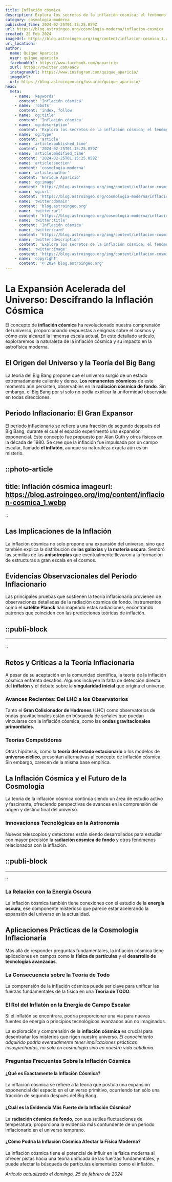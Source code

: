 ```yaml
---
title: Inflación cósmica
description: Explora los secretos de la inflación cósmica; el fenómeno expansivo que definió la estructura del universo tras el Big Bang.
category: cosmologia-moderna
published_time: 2024-02-25T01:15:25.059Z
url: https://blog.astroingeo.org/cosmologia-moderna/inflacion-cosmica
created: 25 Feb 2024
imageUrl: https://blog.astroingeo.org/img/content/inflacion-cosmica_1.webp
url_location:
author:
  name: Quique Aparicio
  user: quique_aparicio
  facebookUrl: https://www.facebook.com/qaparicio
  xUrl: https://twitter.com/eac9
  instagramUrl: https://www.instagram.com/quique_aparicio/
  imageUrl: 
  url: https://blog.astroingeo.org/usuario/quique_aparicio/
head:
  meta:
    - name: 'keywords'
      content: 'Inflación cósmica'
    - name: 'robots'
      content: 'index, follow'
    - name: 'og:title'
      content: 'Inflación cósmica'
    - name: 'og:description'
      content: 'Explora los secretos de la inflación cósmica; el fenómeno expansivo que definió la estructura del universo tras el Big Bang.'
    - name: 'og:type'
      content: 'article'
    - name: 'article:published_time'
      content: '2024-02-25T01:15:25.059Z'
    - name: 'article:modified_time'
      content: '2024-02-25T01:15:25.059Z'
    - name: 'article:section'
      content: 'cosmologia-moderna'
    - name: 'article:author'
      content: 'Enrique Aparicio'
    - name: 'og:image'
      content: 'https://blog.astroingeo.org/img/content/inflacion-cosmica_1.webp'
    - name: 'og:url'
      content: 'https://blog.astroingeo.org/cosmologia-moderna/inflacion-cosmica'
    - name: 'twitter:domain'
      content: 'blog.astroingeo.org'
    - name: 'twitter:url'
      content: 'https://blog.astroingeo.org/cosmologia-moderna/inflacion-cosmica'
    - name: 'twitter:title'
      content: 'Inflación cósmica'
    - name: 'twitter:card'
      content: 'https://blog.astroingeo.org/img/content/inflacion-cosmica_1.webp'
    - name: 'twitter:description'
      content: 'Explora los secretos de la inflación cósmica; el fenómeno expansivo que definió la estructura del universo tras el Big Bang.'
    - name: 'twitter:image'
      content: 'https://blog.astroingeo.org/img/content/inflacion-cosmica_1.webp'
    - name: 'copyright'
      content: '© 2024 blog.astroingeo.org'
---
```

# La Expansión Acelerada del Universo: Descifrando la Inflación Cósmica

El concepto de **inflación cósmica** ha revolucionado nuestra comprensión del universo, proporcionando respuestas a enigmas sobre el cosmos y cómo este alcanzó la inmensa escala actual. En este detallado artículo, exploraremos la naturaleza de la inflación cósmica y su impacto en la astrofísica moderna.

## El Origen del Universo y la Teoría del Big Bang

La teoría del Big Bang propone que el universo surgió de un estado extremadamente caliente y denso. **Los remanentes cósmicos** de este momento aún persisten, observables en la **radiación cósmica de fondo**. Sin embargo, el Big Bang por sí solo no podía explicar la uniformidad observada en todas direcciones.

## Periodo Inflacionario: El Gran Expansor

El periodo inflacionario se refiere a una fracción de segundo después del Big Bang, durante el cual el espacio experimentó una expansión exponencial. Este concepto fue propuesto por Alan Guth y otros físicos en la década de 1980. Se cree que la inflación fue impulsada por un campo escalar, llamado **el inflatón**, aunque su naturaleza exacta aún es un misterio.


::photo-article
---
title: Inflación cósmica
imageurl: https://blog.astroingeo.org/img/content/inflacion-cosmica_1.webp
---
::


## Las Implicaciones de la Inflación

La inflación cósmica no solo propone una expansión del universo, sino que también explica la distribución de **las galaxias** y **la materia oscura**. Sembró las semillas de las **anisotropías** que eventualmente llevaron a la formación de estructuras a gran escala en el cosmos.

## Evidencias Observacionales del Periodo Inflacionario

Las principales pruebas que sostienen la teoría inflacionaria provienen de observaciones detalladas de la radiación cósmica de fondo. Instrumentos como el **satélite Planck** han mapeado estas radiaciones, encontrando patrones que coinciden con las predicciones teóricas de inflación.


  ::publi-block
  ---
  ---
  ::
  
  
## Retos y Críticas a la Teoría Inflacionaria

A pesar de su aceptación en la comunidad científica, la teoría de la inflación cósmica enfrenta desafíos. Algunos incluyen la falta de detección directa del **inflatón** y el debate sobre la **singularidad inicial** que origina el universo.

### Avances Recientes: Del LHC a los Observatorios

Tanto el **Gran Colisionador de Hadrones** (LHC) como observatorios de ondas gravitacionales están en búsqueda de señales que puedan vincularse con la inflación cósmica, como las **ondas gravitacionales primordiales**.

### Teorías Competidoras

Otras hipótesis, como la **teoría del estado estacionario** o los modelos de **universo cíclico**, presentan alternativas al concepto de inflación cósmica. Sin embargo, carecen de la misma base empírica.

## La Inflación Cósmica y el Futuro de la Cosmología

La teoría de la inflación cósmica continúa siendo un área de estudio activo y fascinante, ofreciendo perspectivas de avances en la comprensión del origen y destino final del universo.

### Innovaciones Tecnológicas en la Astronomía

Nuevos telescopios y detectores están siendo desarrollados para estudiar con mayor precisión la **radiación cósmica de fondo** y otros fenómenos relacionados con la inflación.


  ::publi-block
  ---
  ---
  ::
  
  
### La Relación con la Energía Oscura

La inflación cósmica también tiene conexiones con el estudio de la **energía oscura**, ese componente misterioso que parece estar acelerando la expansión del universo en la actualidad.

## Aplicaciones Prácticas de la Cosmología Inflacionaria

Más allá de responder preguntas fundamentales, la inflación cósmica tiene aplicaciones en campos como la **física de partículas** y el **desarrollo de tecnologías avanzadas**.

### La Consecuencia sobre la Teoría de Todo

La comprensión de la inflación cósmica puede ser clave para unificar las fuerzas fundamentales de la física en una **Teoría de TODO**.

### El Rol del Inflatón en la Energía de Campo Escalar

Si el inflatón se encontrara, podría proporcionar una vía para nuevas fuentes de energía o principios tecnológicos avanzados aún no imaginados.

La exploración y comprensión de la **inflación cósmica** es crucial para desentrañar los misterios que rigen nuestro universo. *El conocimiento adquirido podría eventualmente tener implicaciones prácticas insospechadas, no solo en cosmología sino en nuestra vida cotidiana.*

### Preguntas Frecuentes Sobre la Inflación Cósmica

#### ¿Qué es Exactamente la Inflación Cósmica?
La inflación cósmica se refiere a la teoría que postula una expansión exponencial del espacio en el universo primitivo, ocurriendo tan sólo una fracción de segundo después del Big Bang.

#### ¿Cuál es la Evidencia Más Fuerte de la Inflación Cósmica?
La **radiación cósmica de fondo**, con sus sutiles fluctuaciones de temperatura, proporciona la evidencia más contundente de un periodo inflacionario en el universo temprano.

#### ¿Cómo Podría la Inflación Cósmica Afectar la Física Moderna?
La inflación cósmica tiene el potencial de influir en la física moderna al ofrecer pistas hacia una teoría unificada de las fuerzas fundamentales, y puede afectar la búsqueda de partículas elementales como el inflatón.

_Artículo actualizado el domingo, 25 de febrero de 2024_
